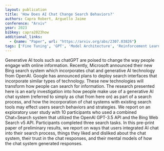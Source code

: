 ```yaml
---
layout: publication
title: 'How Does AI Chat Change Search Behaviors?'
authors: Capra Robert, Arguello Jaime
conference: "Arxiv"
year: 2023
bibkey: capra2023how
additional_links:
  - {name: "Paper", url: "https://arxiv.org/abs/2307.03826"}
tags: ['Fine Tuning', 'GPT', 'Model Architecture', 'Reinforcement Learning', 'Tools', 'Uncategorized']
---
```

Generative AI tools such as chatGPT are poised to change the way people engage with online information. Recently, Microsoft announced their new Bing search system which incorporates chat and generative AI technology from OpenAI. Google has announced plans to deploy search interfaces that incorporate similar types of technology. These new technologies will transform how people can search for information. The research presented here is an early investigation into how people make use of a generative AI chat system (referred to simply as chat from here on) as part of a search process, and how the incorporation of chat systems with existing search tools may effect users search behaviors and strategies. We report on an exploratory user study with 10 participants who used a combined Chat+Search system that utilized the OpenAI GPT-3.5 API and the Bing Web Search v5 API. Participants completed three search tasks. In this pre-print paper of preliminary results, we report on ways that users integrated AI chat into their search process, things they liked and disliked about the chat system, their trust in the chat responses, and their mental models of how the chat system generated responses.

